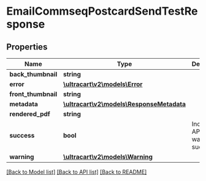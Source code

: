 # EmailCommseqPostcardSendTestResponse

## Properties
Name | Type | Description | Notes
------------ | ------------- | ------------- | -------------
**back_thumbnail** | **string** |  | [optional] 
**error** | [**\ultracart\v2\models\Error**](Error.md) |  | [optional] 
**front_thumbnail** | **string** |  | [optional] 
**metadata** | [**\ultracart\v2\models\ResponseMetadata**](ResponseMetadata.md) |  | [optional] 
**rendered_pdf** | **string** |  | [optional] 
**success** | **bool** | Indicates if API call was successful | [optional] 
**warning** | [**\ultracart\v2\models\Warning**](Warning.md) |  | [optional] 

[[Back to Model list]](../README.md#documentation-for-models) [[Back to API list]](../README.md#documentation-for-api-endpoints) [[Back to README]](../README.md)


